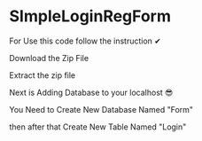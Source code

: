 # SImpleLoginRegForm

For Use this code follow the instruction ✔

Download the Zip File 
 
 Extract the zip file
 
 Next is Adding Database to your localhost 😎

 You Need to Create New Database Named "Form"

 then after that Create New Table Named "Login"
